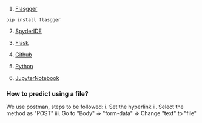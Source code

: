 1. [Flasgger](https://www.github.com/flasgger/flasgger)
```
pip install flasgger
```

2. [SpyderIDE](https://www.spyder-ide.org/)

3. [Flask](https://flask.palletsprojects.com/en/2.3.x/)

4. [Github](https://www.github.com/)

5. [Python](https://www.python.org/)

6. [JupyterNotebook](https://jupyter.org/)


<h3>How to predict using a file?</h3>
We use postman, steps to be followed:
i. Set the hyperlink
ii. Select the method as "POST"
iii. Go to "Body" => "form-data" => Change "text" to "file"